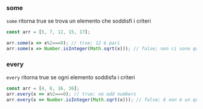 ### some

`some` ritorna true se trova un elemento che soddisfi i criteri 


```javascript
const arr = [5, 7, 12, 15, 17];

arr.some(x => x%2===0); // true; 12 è pari 
arr.some(x => Number.isInteger(Math.sqrt(x))); // false; non ci sono quadrati di interi
```

### every

`every` ritorna true se ogni elemento soddisfa i criteri

```javascript
const arr = [4, 6, 16, 36];
arr.every(x => x%2===0); // true; no odd numbers 
arr.every(x => Number.isInteger(Math.sqrt(x))); // false; 6 non è un quadrato di interi
```